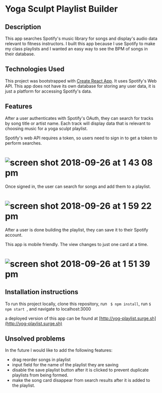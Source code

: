 # Yoga Sculpt Playlist Builder

## Description

This app searches Spotify's music library for songs and display's audio data relevant to fitness instructors.  I built this app because I use Spotify to make my class playlists and I wanted an easy way to see the BPM of songs in their database. 



## Technologies Used

This project was bootstrapped with [Create React App](https://github.com/facebookincubator/create-react-app).  It uses Spotify's Web API.  This app does not have its own database for storing any user data, it is just a platform for accessing Spotify's data.  

## Features

After a user authenticates with Spotify's OAuth, they can search for tracks by song title or artist name. Each track will display data that is relevant to choosing music for a yoga sculpt playlist.  

Spotify's web API requires a token, so users need to sign in to get a token to perform searches.  

# ![screen shot 2018-09-26 at 1 43 08 pm](https://user-images.githubusercontent.com/26101268/46099682-6abf2600-c195-11e8-80d6-c8b99d146d3f.png)


Once signed in, the user can search for songs and add them to a playlist.

# ![screen shot 2018-09-26 at 1 59 22 pm](https://user-images.githubusercontent.com/26101268/46099407-b7eec800-c194-11e8-9834-8996ffb57105.png)

After a user is done building the playlist, they can save it to their Spotify account.  

This app is mobile friendly.  The view changes to just one card at a time.

# ![screen shot 2018-09-26 at 1 51 39 pm](https://user-images.githubusercontent.com/26101268/46099134-ff288900-c193-11e8-9856-208f2d655be1.png)

## Installation instructions 

To run this project locally, clone this repository, run ``` $ npm install```, run ```$ npm start ```, and navigate to localhost:3000 

a deployed version of this app can be found at [http://yog-playlist.surge.sh](http://yog-playlist.surge.sh) 

## Unsolved problems 

In the future I would like to add the following features:
+ drag reorder songs in playlist
+ input field for the name of the playlist they are saving
+ disable the save playlist button after it is clicked to prevent duplicate playlists from being formed.  
+ make the song card disappear from search results after it is added to the playlist.